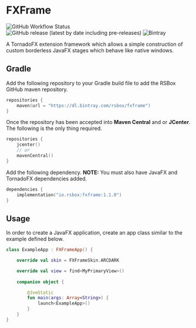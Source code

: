 # FXFrame
![GitHub Workflow Status](https://img.shields.io/github/workflow/status/rsbox/fxframe/release)
![GitHub release (latest by date including pre-releases)](https://img.shields.io/github/v/release/rsbox/fxframe?include_prereleases)
![Bintray](https://img.shields.io/bintray/v/rsbox/fxframe/fxframe)

A TornadoFX extension framework which allows a simple construction of custom
borderless JavaFX stages which behave like native windows.

## Gradle
Add the following repository to your Gradle build file to add the RSBox 
GitHub maven repository.

```kotlin
repositories {
    maven(url = "https://dl.bintray.com/rsbox/fxframe")
}
```

Once the repository has been accepted into **Maven Central** and or **JCenter**. The following is the
only thing required.

```kotlin
repositories {
    jcenter()
    // or
    mavenCentral()
}
```


Add the following dependency. **NOTE:** You must also have JavaFX and TornadoFX
 dependencies added.
 
```kotlin
dependencies {
    implementation("io.rsbox:fxframe:1.1.0")
}
```

## Usage
In order to create a JavaFX application, create an app class similar to the
example defined below.

```kotlin
class ExampleApp : FXFrameApp() {

    override val skin = FXFrameSkin.ARCDARK

    override val view = find<MyPrimaryView>()
   
    companion object {

        @JvmStatic
        fun main(args: Array<String>) {
            launch<ExampleApp>()
        }           
    }
}
```
